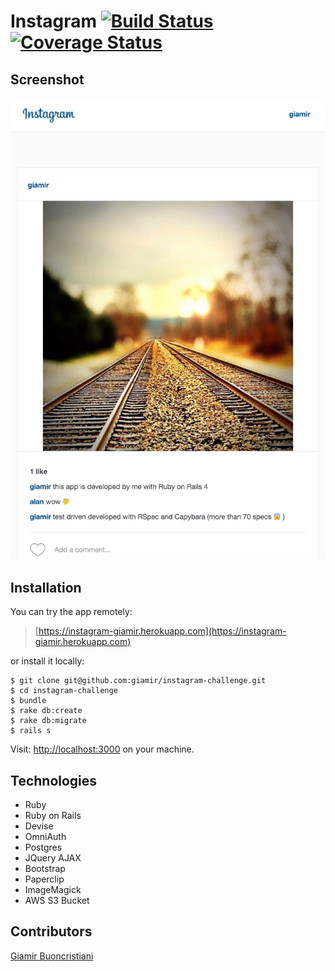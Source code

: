 Instagram [![Build Status](https://travis-ci.org/giamir/instagram-challenge.svg?branch=master)](https://travis-ci.org/giamir/instagram-challenge) 
[![Coverage Status](https://coveralls.io/repos/github/giamir/instagram-challenge/badge.svg?branch=master)](https://coveralls.io/github/giamir/instagram-challenge?branch=master)
=================

Screenshot
----------
![Alt text](screenshot.png 'screenshot app')

Installation
------------
You can try the app remotely:
>[https://instagram-giamir.herokuapp.com](https://instagram-giamir.herokuapp.com)

or install it locally:
```
$ git clone git@github.com:giamir/instagram-challenge.git
$ cd instagram-challenge
$ bundle
$ rake db:create
$ rake db:migrate
$ rails s
```
Visit: [http://localhost:3000](http://localhost:3000) on your machine.

Technologies
-------------
- Ruby
- Ruby on Rails
- Devise
- OmniAuth
- Postgres
- JQuery AJAX
- Bootstrap
- Paperclip
- ImageMagick
- AWS S3 Bucket

Contributors
-------------
[Giamir Buoncristiani](https://github.com/giamir)

